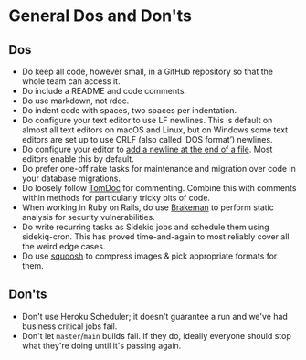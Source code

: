 # General Dos and Don'ts

## Dos
- Do keep all code, however small, in a GitHub repository so that the whole team
  can access it.
- Do include a README and code comments.
- Do use markdown, not rdoc.
- Do indent code with spaces, two spaces per indentation.
- Do configure your text editor to use LF newlines. This is default on almost
  all text editors on macOS and Linux, but on Windows some text editors are set
  up to use CRLF (also called ‘DOS format’) newlines.
- Do configure your editor to [add a newline at the end of a file][newline].
  Most editors enable this by default.
- Do prefer one-off rake tasks for maintenance and migration over code in your
  database migrations.
- Do loosely follow [TomDoc](http://tomdoc.org/) for commenting. Combine this
  with comments within methods for particularly tricky bits of code.
- When working in Ruby on Rails, do use
  [Brakeman](https://github.com/presidentbeef/brakeman) to perform static
  analysis for security vulnerabilities.
- Do write recurring tasks as Sidekiq jobs and schedule them using sidekiq-cron.
  This has proved time-and-again to most reliably cover all the weird edge
  cases.
- Do use [squoosh](https://squoosh.app/) to compress images & pick appropriate
  formats for them.
  
## Don'ts
- Don't use Heroku Scheduler; it doesn't guarantee a run and we've had business
  critical jobs fail.
- Don't let `master`/`main` builds fail. If they do, ideally everyone should
  stop what they're doing until it's passing again.
  
[newline]: https://thoughtbot.com/blog/no-newline-at-end-of-file
